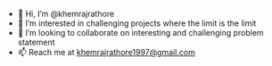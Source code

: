 - 👋 Hi, I’m @khemrajrathore
- 👀 I’m interested in challenging projects where the limit is the limit
- 💞️ I’m looking to collaborate on interesting and challenging problem statement
- 📫 Reach me at khemrajrathore1997@gmail.com

<!---
khemrajrathore/khemrajrathore is a ✨ special ✨ repository because its `README.md` (this file) appears on your GitHub profile.
You can click the Preview link to take a look at your changes.
--->
